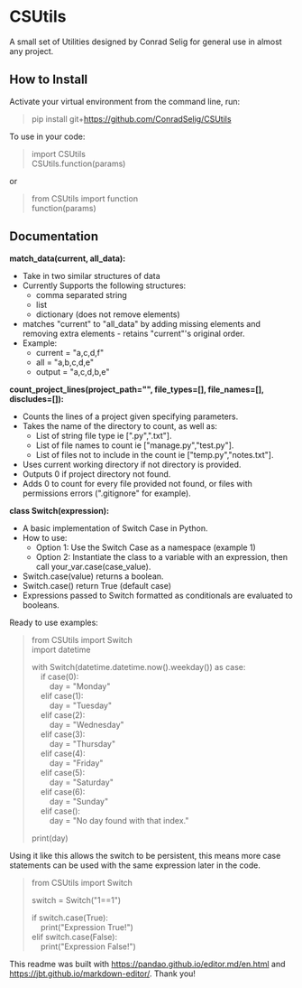 # CSUtils
A small set of Utilities designed by Conrad Selig for general use in almost any project.


## How to Install

Activate your virtual environment from the command line, run:
> pip install git+https://github.com/ConradSelig/CSUtils

To use in your code:
> import CSUtils <br>
> CSUtils.function(params)

or
> from CSUtils import function <br>
> function(params)

## Documentation

**match_data(current, all_data):**

* Take in two similar structures of data
* Currently Supports the following structures:
	* comma separated string
	* list
	* dictionary (does not remove elements)
* matches "current" to "all_data" by adding missing elements and removing extra elements - retains "current"'s original order.
* Example:
	* current = "a,c,d,f"
	* all = "a,b,c,d,e"
	* output = "a,c,d,b,e"

**count_project_lines(project_path="", file_types=[], file_names=[], discludes=[]):**
* Counts the lines of a project given specifying parameters.
* Takes the name of the directory to count, as well as:
    * List of string file type ie [".py",".txt"].
    * List of file names to count ie ["manage.py","test.py"].
    * List of files not to include in the count ie ["temp.py","notes.txt"].
* Uses current working directory if not directory is provided.
* Outputs 0 if project directory not found.
* Adds 0 to count for every file provided not found, or files with permissions errors (".gitignore" for example).

**class Switch(expression):**
* A basic implementation of Switch Case in Python.
* How to use:
    * Option 1: Use the Switch Case as a namespace (example 1)
    * Option 2: Instantiate the class to a variable with an expression, then call your_var.case(case_value).
* Switch.case(value) returns a boolean.
* Switch.case() return True (default case)
* Expressions passed to Switch formatted as conditionals are evaluated to booleans.<br>

Ready to use examples:
> from CSUtils import Switch <br>
> import datetime <br>
>
> with Switch(datetime.datetime.now().weekday()) as case: <br>
>   &nbsp;&nbsp;&nbsp;&nbsp;if case(0): <br>
>       &nbsp;&nbsp;&nbsp;&nbsp;&nbsp;&nbsp;&nbsp;&nbsp;day = "Monday" <br>
>   &nbsp;&nbsp;&nbsp;&nbsp;elif case(1): <br>
>       &nbsp;&nbsp;&nbsp;&nbsp;&nbsp;&nbsp;&nbsp;&nbsp;day = "Tuesday" <br>
>   &nbsp;&nbsp;&nbsp;&nbsp;elif case(2): <br>
>       &nbsp;&nbsp;&nbsp;&nbsp;&nbsp;&nbsp;&nbsp;&nbsp;day = "Wednesday" <br>
>   &nbsp;&nbsp;&nbsp;&nbsp;elif case(3): <br>
>       &nbsp;&nbsp;&nbsp;&nbsp;&nbsp;&nbsp;&nbsp;&nbsp;day = "Thursday" <br>
>   &nbsp;&nbsp;&nbsp;&nbsp;elif case(4): <br>
>       &nbsp;&nbsp;&nbsp;&nbsp;&nbsp;&nbsp;&nbsp;&nbsp;day = "Friday" <br>
>   &nbsp;&nbsp;&nbsp;&nbsp;elif case(5): <br>
>        &nbsp;&nbsp;&nbsp;&nbsp;&nbsp;&nbsp;&nbsp;&nbsp;day = "Saturday" <br>
>   &nbsp;&nbsp;&nbsp;&nbsp;elif case(6): <br>
>        &nbsp;&nbsp;&nbsp;&nbsp;&nbsp;&nbsp;&nbsp;&nbsp;day = "Sunday" <br>
>   &nbsp;&nbsp;&nbsp;&nbsp;elif case(): <br>
>        &nbsp;&nbsp;&nbsp;&nbsp;&nbsp;&nbsp;&nbsp;&nbsp;day = "No day found with that index."
>
> print(day)

Using it like this allows the switch to be persistent, this means more case statements can be used with the same expression later in the code.

> from CSUtils import Switch <br>
>
> switch = Switch("1==1")
>
> if switch.case(True): <br>
> &nbsp;&nbsp;&nbsp;&nbsp;print("Expression True!") <br>
> elif switch.case(False): <br>
> &nbsp;&nbsp;&nbsp;&nbsp;print("Expression False!") <br>


This readme was built with https://pandao.github.io/editor.md/en.html and https://jbt.github.io/markdown-editor/. Thank you!
